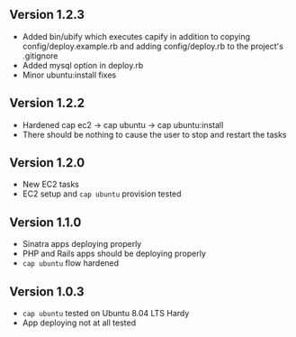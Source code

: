 Version 1.2.3
-------------

* Added bin/ubify which executes capify in addition to copying config/deploy.example.rb and adding config/deploy.rb to the project's .gitignore
* Added mysql option in deploy.rb
* Minor ubuntu:install fixes

Version 1.2.2
-------------

* Hardened cap ec2 -> cap ubuntu -> cap ubuntu:install
* There should be nothing to cause the user to stop and restart the tasks

Version 1.2.0
-------------

* New EC2 tasks
* EC2 setup and `cap ubuntu` provision tested

Version 1.1.0
-------------

* Sinatra apps deploying properly
* PHP and Rails apps should be deploying properly
* `cap ubuntu` flow hardened

Version 1.0.3
-------------

* `cap ubuntu` tested on Ubuntu 8.04 LTS Hardy
* App deploying not at all tested